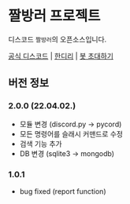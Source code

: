 # 짤방러 프로젝트
디스코드 ``짤방러``의 오픈소스입니다.

[공식 디스코드](http://support.studio-orora.kro.kr/) | [한디리](http://koreanbots.memebot.kro.kr) | [봇 초대하기](http://invite.memebot.kro.kr)

## 버전 정보

### 2.0.0 (22.04.02.)
+ 모듈 변경 (discord.py -> pycord)
+ 모든 명령어를 슬래시 커맨드로 수정
+ 검색 기능 추가
+ DB 변경 (sqlite3 -> mongodb)

### 1.0.1
+ bug fixed (report function)

